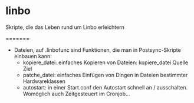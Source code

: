 linbo
=====

Skripte, die das Leben rund um Linbo erleichtern

=======
* Dateien, auf .linbofunc sind Funktionen, die man in Postsync-Skripte einbauen kann:
  * kopiere_datei: einfaches Kopieren von Dateien: kopiere_datei Quelle Ziel
  * patche_datei: einfaches Einfügen von Dingen in Dateien bestimmter Hardwareklassen
  * autostart: in einer Start.conf den Autostart schnell an / ausschalten. Womöglich auch Zeitgesteuert im Cronjob...

